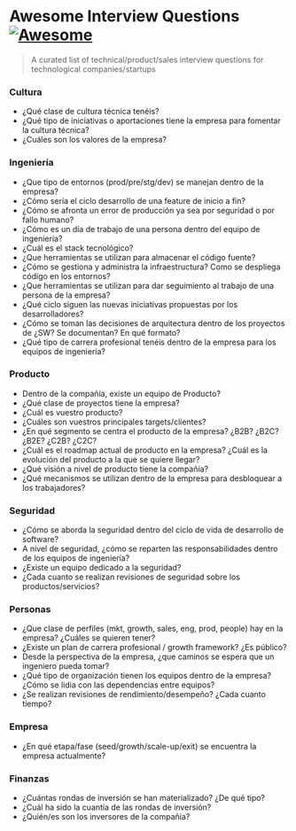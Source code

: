 # Awesome Interview Questions [![Awesome](https://cdn.rawgit.com/sindresorhus/awesome/d7305f38d29fed78fa85652e3a63e154dd8e8829/media/badge.svg)](https://github.com/sindresorhus/awesome)

> A curated list of technical/product/sales interview questions for technological companies/startups 

### Cultura
- ¿Qué clase de cultura técnica tenéis? 
- ¿Qué tipo de iniciativas o aportaciones tiene la empresa para fomentar la cultura técnica?
- ¿Cuáles son los valores de la empresa?


### Ingeniería
- ¿Que tipo de entornos (prod/pre/stg/dev) se manejan dentro de la empresa?
- ¿Cómo sería el ciclo desarrollo de una feature de inicio a fin?
- ¿Cómo se afronta un error de producción ya sea por seguridad o por fallo humano?
- ¿Cómo es un día de trabajo de una persona dentro del equipo de ingeniería?
- ¿Cuál es el stack tecnológico?
- ¿Que herramientas se utilizan para almacenar el código fuente?
- ¿Cómo se gestiona y administra la infraestructura? Como se despliega código en los entornos?
- ¿Que herramientas se utilizan para dar seguimiento al trabajo de una persona de la empresa?
- ¿Qué ciclo siguen las nuevas iniciativas propuestas por los desarrolladores?
- ¿Cómo se toman las decisiones de arquitectura dentro de los proyectos de ¿SW? Se documentan? En qué formato?
- ¿Qué tipo de carrera profesional tenéis dentro de la empresa para los equipos de ingeniería? 

### Producto
- Dentro de la compañía, existe un equipo de Producto?
- ¿Qué clase de proyectos tiene la empresa?
- ¿Cuál es vuestro producto?
- ¿Cuáles son vuestros principales targets/clientes?
- ¿En qué segmento se centra el producto de la empresa? ¿B2B? ¿B2C? ¿B2E? ¿C2B? ¿C2C?
- ¿Cuál es el roadmap actual de producto en la empresa? ¿Cuál es la evolución del producto a la que se quiere llegar?
- ¿Qué visión a nivel de producto tiene la compañía?
- ¿Qué mecanismos se utilizan dentro de la empresa para desbloquear a los trabajadores?

### Seguridad 
- ¿Cómo se aborda la seguridad dentro del ciclo de vida de desarrollo de software?
- A nivel de seguridad, ¿cómo se reparten las responsabilidades dentro de los equipos de ingeniería?
- ¿Existe un equipo dedicado a la seguridad?
- ¿Cada cuanto se realizan revisiones de seguridad sobre los productos/servicios?

### Personas
- ¿Que clase de perfiles (mkt, growth, sales, eng, prod, people)  hay en la empresa? ¿Cuáles se quieren tener?
- ¿Existe un plan de carrera profesional / growth framework? ¿Es público?
- Desde la perspectiva de la empresa, ¿que caminos se espera que un ingeniero pueda tomar?
- ¿Qué tipo de organización tienen los equipos dentro de la empresa? ¿Cómo se lidia con las dependencias entre equipos?
- ¿Se realizan revisiones de rendimiento/desempeño? ¿Cada cuanto tiempo?

### Empresa
- ¿En qué etapa/fase (seed/growth/scale-up/exit) se encuentra la empresa actualmente?

### Finanzas
- ¿Cuántas rondas de inversión se han materializado? ¿De qué tipo?
- ¿Cuál ha sido la cuantía de las rondas de inversión?
- ¿Quién/es son los inversores de la compañía?



